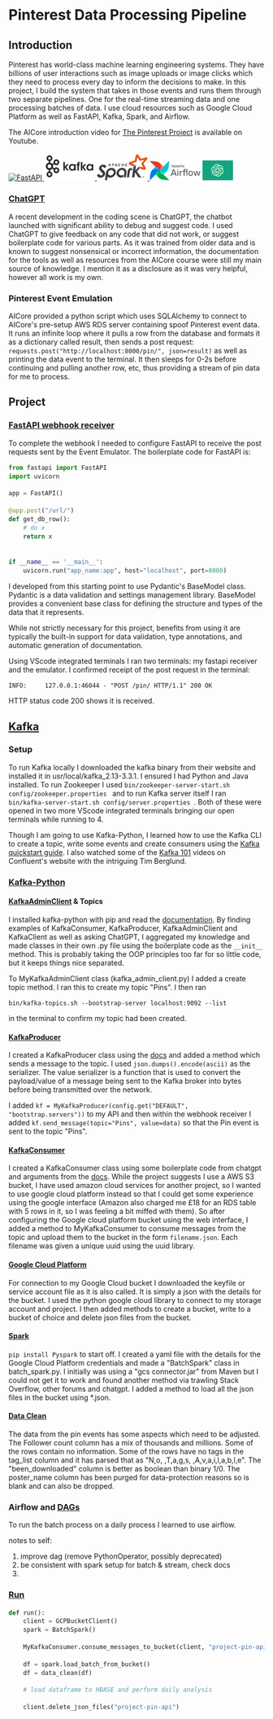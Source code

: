 # Pinterest Data Processing Pipeline
## Introduction

Pinterest has world-class machine learning engineering systems. They have billions of user interactions such as image uploads or image clicks which they need to process every day to inform the decisions to make. In this project, I build the system that takes in those events and runs them through two separate pipelines. One for the real-time streaming data and one processing batches of data. I use cloud resources such as Google Cloud Platform as well as FastAPI, Kafka, Spark, and Airflow.

The AICore introduction video for [The Pinterest Project](https://youtu.be/f8VNs1pmhb0) is available on Youtube.

<a href="https://fastapi.tiangolo.com/"><img src="https://fastapi.tiangolo.com/img/logo-margin/logo-teal.png" alt="FastAPI" width="100"/> </a> <a href="https://kafka-python.readthedocs.io/en/master/index.html"> <img src="pictures/kafka_highres.png" alt="Kafka" width="100"/> </a> <a href="https://spark.apache.org/docs/latest/api/python/"><img src="pictures/Apache_Spark_logo.svg.png" alt="Spark" width="100"/></a><a href="https://airflow.apache.org/docs/"> <img src="pictures/AirflowLogo.png" alt="Airflow" width="100"/></a> <a href="https://chat.openai.com/chat"><img src="pictures/chatgpt.jpg" alt="ChatGPT" width="60"/></a>

### [ChatGPT](https://chat.openai.com/chat)

A recent development in the coding scene is ChatGPT, the chatbot launched with significant ability to debug and suggest code. I used ChatGPT to give feedback on any code that did not work, or suggest boilerplate code for various parts. As it was trained from older data and is known to suggest nonsensical or incorrect information, the documentation for the tools as well as resources from the AICore course were still my main source of knowledge. I mention it as a disclosure as it was very helpful, however all work is my own.

### Pinterest Event Emulation

AICore provided a python script which uses SQLAlchemy to connect to AICore's pre-setup AWS RDS server containing spoof Pinterest event data. It runs an infinite loop where it pulls a row from the database and formats it as a dictionary called result, then sends a post request: `requests.post("http://localhost:8000/pin/", json=result)` as well as printing the data event to the terminal. It then sleeps for 0-2s before continuing and pulling another row, etc, thus providing a stream of pin data for me to process.

## Project

### [FastAPI webhook receiver](API/pin_api.py)
To complete the webhook I needed to configure FastAPI to receive the post requests sent by the Event Emulator. The boilerplate code for FastAPI is:

```python
from fastapi import FastAPI
import uvicorn

app = FastAPI()

@app.post("/url/")
def get_db_row():
    # do x
    return x


if __name__ == '__main__':
    uvicorn.run("app_name:app", host="localhost", port=8000)
```

I developed from this starting point to use Pydantic's BaseModel class. Pydantic is a data validation and settings management library. BaseModel provides a convenient base class for defining the structure and types of the data that it represents.

While not strictly necessary for this project, benefits from using it are typically the built-in support for data validation, type annotations, and automatic generation of documentation.

Using VScode integrated terminals I ran two terminals: my fastapi receiver and the emulator. I confirmed receipt of the post request in the terminal:
```
INFO:     127.0.0.1:46044 - "POST /pin/ HTTP/1.1" 200 OK
```
HTTP status code 200 shows it is received.

## [Kafka](https://kafka.apache.org/)
### Setup
To run Kafka locally I downloaded the kafka binary from their website and installed it in usr/local/kafka_2.13-3.3.1. I ensured I had Python and Java installed.
To run Zookeeper I used `bin/zookeeper-server-start.sh config/zookeeper.properties
` and to run Kafka server itself I ran `bin/kafka-server-start.sh config/server.properties
`. Both of these were opened in two more VScode integrated terminals bringing our open terminals while running to 4.

Though I am going to use Kafka-Python, I learned how to use the Kafka CLI to create a topic, write some events and create consumers using the [Kafka quickstart guide](https://kafka.apache.org/quickstart). I also watched some of the [Kafka 101](https://developer.confluent.io/learn-kafka/apache-kafka/events/) videos on Confluent's website with the intriguing Tim Berglund.

### [Kafka-Python](https://kafka-python.readthedocs.io/en/master/index.html)
#### [KafkaAdminClient](lib/admin/kafka_admin_client.py) & Topics
I installed kafka-python with pip and read the [documentation](https://kafka-python.readthedocs.io/en/master/apidoc/modules.html). By finding examples of KafkaConsumer, KafkaProducer, KafkaAdminClient and KafkaClient as well as asking ChatGPT, I aggregated my knowledge and made classes in their own .py file using the boilerplate code as the `__init__` method. This is probably taking the OOP principles too far for so little code, but it keeps things nice separated.

To MyKafkaAdminClient class (kafka_admin_client.py) I added a create topic method. I ran this to create my topic "Pins". I then ran
```
bin/kafka-topics.sh --bootstrap-server localhost:9092 --list
```
in the terminal to confirm my topic had been created.

#### [KafkaProducer](lib/batch/producer.py)

I created a KafkaProducer class using the [docs](https://kafka-python.readthedocs.io/en/master/apidoc/KafkaProducer.html) and added a method which sends a message to the topic. I used `json.dumps().encode(ascii)` as the serializer. The value serializer is a function  that is used to convert the payload/value of a message being sent to the Kafka broker into bytes before being transmitted over the network.

I added `kf = MyKafkaProducer(config.get("DEFAULT", "bootstrap.servers"))` to my API and then within the webhook receiver I added `kf.send_message(topic="Pins", value=data)` so that the Pin event is sent to the topic "Pins".

#### [KafkaConsumer](lib/batch/batch_consumer.py)

I created a KafkaConsumer class using some boilerplate code from chatgpt and arguments from the [docs](https://kafka-python.readthedocs.io/en/master/apidoc/KafkaConsumer.html).
While the project suggests I use a AWS S3 bucket, I have used amazon cloud services for another project, so I wanted to use google cloud platform instead so that I could get some experience using the google interface (Amazon also charged me £18 for an RDS table with 5 rows in it, so I was feeling a bit miffed with them). So after configuring the Google cloud platform bucket using the web interface, I added a method to MyKafkaConsumer to consume messages from the topic and upload them to the bucket in the form `filename.json`. Each filename was given a unique uuid using the uuid library.

#### [Google Cloud Platform](lib/admin/gcp_bucket.py)

For connection to my Google Cloud bucket I downloaded the keyfile or service account file as it is also called. It is simply a json with the details for the bucket. I used the python google cloud library to connect to my storage account and project. I then added methods to create a bucket, write to a bucket of choice and delete json files from the bucket.

#### [Spark](lib/batch/batch_spark.py)

`pip install Pyspark` to start off. I created a yaml file with the details for the Google Cloud Platform credentials and made a "BatchSpark" class in batch_spark.py. I initially was using a "gcs connector.jar" from Maven but I could not get it to work and found another method via trawling Stack Overflow, other forums and chatgpt. I added a method to load all the json files in the bucket using *.json.

#### [Data Clean](lib/admin/data_clean.py)

The data from the pin events has some aspects which need to be adjusted. The Follower count column has a mix of thousands and millions. Some of the rows contain no information. Some of the rows have no tags in the tag_list column and it has parsed that as "N,o, ,T,a,g,s, ,A,v,a,i,l,a,b,l,e". The "been_downloaded" column is better as boolean than binary 1/0. The poster_name column has been purged for data-protection reasons so is blank and can also be dropped.


### Airflow and [DAGs](lib/batch/batch_spark_clean_dag.py)

To run the batch process on a daily process I learned to use airflow.

notes to self:
1. improve dag (remove PythonOperator, possibly deprecated)
2. be consistent with spark setup for batch & stream, check docs
3.

### [Run](lib/batch/run.py)

```python
def run():
    client = GCPBucketClient()
    spark = BatchSpark()

    MyKafkaConsumer.consume_messages_to_bucket(client, "project-pin-api")

    df = spark.load_batch_from_bucket()
    df = data_clean(df)

    # load dataframe to HBASE and perform daily analysis

    client.delete_json_files("project-pin-api")
```
